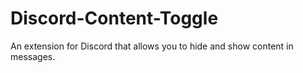 # Discord-Content-Toggle
An extension for Discord that allows you to hide and show content in messages.
